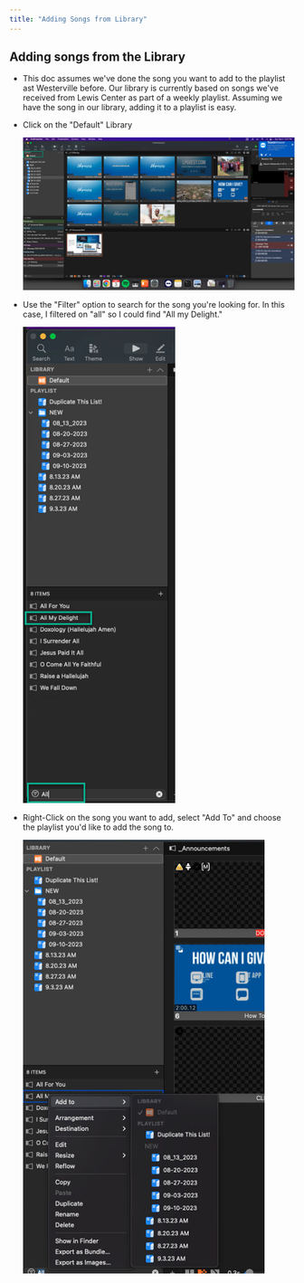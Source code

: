 ```yaml
---
title: "Adding Songs from Library"
---
```


## Adding songs from the Library

- This doc assumes we've done the song you want to add to the playlist ast Westerville before.  Our library is currently based on songs we've received from Lewis Center as part of a weekly playlist.  Assuming we have the song in our library, adding it to a playlist is easy.
- Click on the "Default" Library

  ![default library](./images/default_library.png)
- Use the "Filter" option to search for the song you're looking for.  In this case, I filtered on "all" so I could find "All my Delight." 
  
  ![filter all my delight](./images/filter_all_my_delight.png)

- Right-Click on the song you want to add, select "Add To" and choose the playlist you'd like to add the song to.  

  ![add to playlist](./images/add_all_my_delight.png)